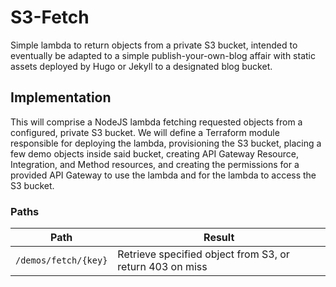 # S3-Fetch

Simple lambda to return objects from a private S3 bucket, intended to eventually be adapted to a simple publish-your-own-blog affair with static assets deployed by Hugo or Jekyll to a designated blog bucket.

## Implementation

This will comprise a NodeJS lambda fetching requested objects from a configured, private S3 bucket. We will define a Terraform module responsible for deploying the lambda, provisioning the S3 bucket, placing a few demo objects inside said bucket, creating API Gateway Resource, Integration, and Method resources, and creating the permissions for a provided API Gateway to use the lambda and for the lambda to access the S3 bucket.

### Paths

| Path | Result |
|------|--------|
| `/demos/fetch/{key}` | Retrieve specified object from S3, or return 403 on miss |
